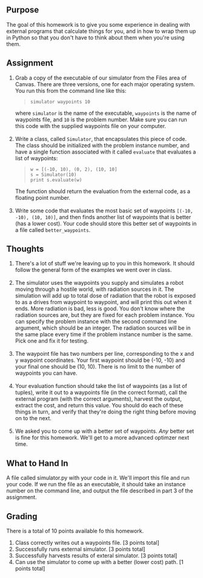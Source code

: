 <h2>Purpose</h2>
<p>The goal of this homework is to give you some experience in dealing with external programs that calculate things for you, and in how to wrap them up in Python so that you don't have to think about them when you're using them.</p>
<h2>Assignment</h2>
<ol>
<li>Grab a copy of the executable of our simulator from the Files area of Canvas.  There are three versions, one for each major operating system.  You run this from the command line like this:
<blockquote><code>simulator waypoints 10</code></blockquote>
where <code>simulator</code> is the name of the executable, <code>waypoints</code> is the name of waypoints file, and <code>10</code> is the problem number.  Make sure you can run this code with the supplied waypoints file on your computer.<br><br>
</li>
<li>Write a class, called <code>Simulator</code>, that encapsulates this piece of code.  The class should be initialized with the problem instance number, and have a single function associated with it called <code>evaluate</code> that evaluates a list of waypoints:
<blockquote><code>w = [(-10, 10), (0, 2), (10, 10]<br>s = Simulator(10)<br>print s.evaluate(w)</code></blockquote>
The function should return the evaluation from the external code, as a floating point number.<br><br>
</li>
<li>Write some code that evaluates the most basic set of waypoints <code>[(-10, -10), (10, 10)]</code>, and then finds another list of waypoints that is better (has a lower cost).  Your code should store this better set of waypoints in a file called <code>better_waypoints</code>.</li>
</ol>
<h2>Thoughts</h2>
<ol>
<li>There's a lot of stuff we're leaving up to you in this homework.  It should follow the general form of the examples we went over in class.<br><br>
</li>
<li>The simulator uses the waypoints you supply and simulates a robot moving through a hostile world, with radiation sources in it.  The simulation will add up to total dose of radiation that the robot is exposed to as a drives from waypoint to waypoint, and will print this out when it ends.  More radiation is bad, less is good.  You don't know where the radiation sources are, but they are fixed for each problem instance.  You can specify the problem instance with the second command line argument, which should be an integer.  The radiation sources will be in the same place every time if the problem instance number is the same.  Pick one and fix it for testing. <br><br>
</li>
<li>The waypoint file has two numbers per line, corresponding to the x and y waypoint coordinates.  Your first waypoint should be (-10, -10) and your final one should be (10, 10).  There is no limit to the number of waypoints you can have.<br><br>
</li>
<li>Your evaluation function should take the list of waypoints (as a list of tuples), write it out to a waypoints file (in the correct format), call the external program (with the correct arguments), harvest the output, extract the cost, and return this value.  You should do each of these things in turn, and verify that they're doing the right thing before moving on to the next.<br><br>
</li>
<li>We asked you to come up with a better set of waypoints.  <em>Any</em> better set is fine for this homework.  We'll get to a more advanced optimzer next time.</li>
</ol>
<h2>What to Hand In</h2>
<p>A file called simulator.py with your code in it.  We'll import this file and run your code.  If we run the file as an executable, it should take an instance number on the command line, and output the file described in part 3 of the assignment.</p>
<h2>Grading</h2>
<p>There is a total of 10 points available fo this homework.</p>
<ol>
<li>Class correctly writes out a waypoints file. [3 points total]</li>
<li>Successfully runs external simulator. [3 points total]</li>
<li>Successfully harvests results of exteral simulator.  [3 points total]</li>
<li>Can use the simulator to come up with a better (lower cost) path.  [1 points total]</li>
</ol>
